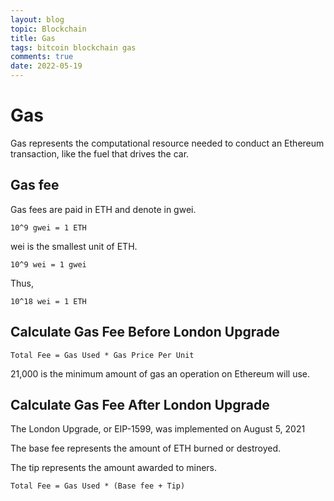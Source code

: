 ```yaml
---
layout: blog
topic: Blockchain
title: Gas
tags: bitcoin blockchain gas
comments: true
date: 2022-05-19
---
```


# Gas

Gas represents the computational resource needed to conduct an Ethereum transaction, like the fuel that drives the car.

## Gas fee

Gas fees are paid in ETH and denote in gwei.

`10^9 gwei = 1 ETH`

wei is the smallest unit of ETH.

`10^9 wei = 1 gwei`

Thus,

`10^18 wei = 1 ETH`

## Calculate Gas Fee Before London Upgrade

`Total Fee = Gas Used * Gas Price Per Unit`

21,000 is the  minimum amount of gas an operation on Ethereum will use.


## Calculate Gas Fee After London Upgrade

The London Upgrade, or EIP-1599, was implemented on August 5, 2021

The base fee represents the amount of ETH burned or destroyed.

The tip represents the amount awarded to miners.

`Total Fee = Gas Used * (Base fee + Tip)`
